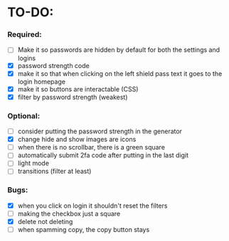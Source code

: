 # TO-DO:

### Required:

- [ ] Make it so passwords are hidden by default for both the settings and logins
- [X] password strength code
- [X] make it so that when clicking on the left shield pass text it goes to the login homepage
- [X] make it so buttons are interactable (CSS)
- [X] filter by password strength (weakest)

### Optional:

- [ ] consider putting the password strength in the generator
- [X] change hide and show images are icons
- [ ] when there is no scrollbar, there is a green square
- [ ] automatically submit 2fa code after putting in the last digit
- [ ] light mode
- [ ] transitions (filter at least)

### Bugs:

- [X] when you click on login it shouldn't reset the filters
- [ ] making the checkbox just a square
- [X] delete not deleting
- [ ] when spamming copy, the copy button stays
